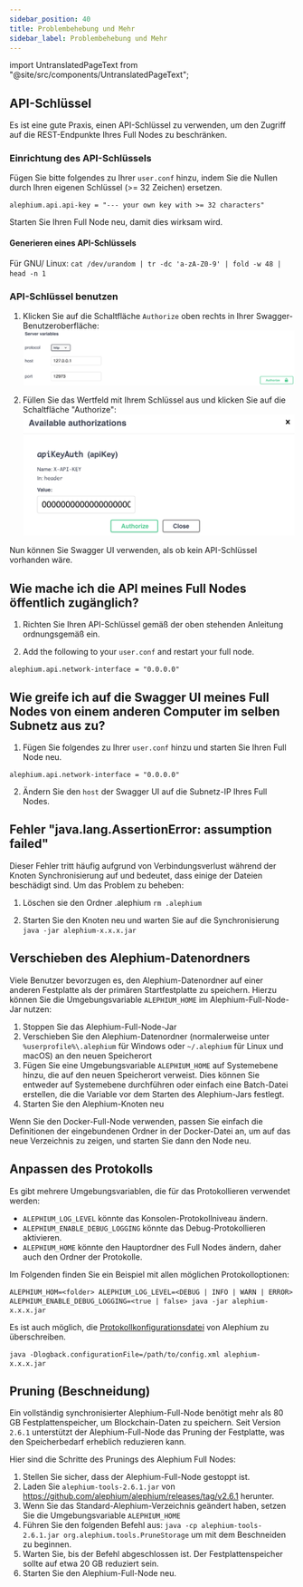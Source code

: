 ```yaml
---
sidebar_position: 40
title: Problembehebung und Mehr
sidebar_label: Problembehebung und Mehr 
---
```


import UntranslatedPageText from "@site/src/components/UntranslatedPageText";

<UntranslatedPageText />

## API-Schlüssel

Es ist eine gute Praxis, einen API-Schlüssel zu verwenden, um den Zugriff auf die REST-Endpunkte Ihres Full Nodes zu beschränken.

### Einrichtung des API-Schlüssels

Fügen Sie bitte folgendes zu Ihrer `user.conf` hinzu, indem Sie die Nullen durch Ihren eigenen Schlüssel (>= 32 Zeichen) ersetzen.

```
alephium.api.api-key = "--- your own key with >= 32 characters"
```

Starten Sie Ihren Full Node neu, damit dies wirksam wird.

#### Generieren eines API-Schlüssels

Für GNU/ Linux: `cat /dev/urandom | tr -dc 'a-zA-Z0-9' | fold -w 48 | head -n 1`

### API-Schlüssel benutzen

1. Klicken Sie auf die Schaltfläche `Authorize`  oben rechts in Ihrer Swagger-Benutzeroberfläche:
   ![full-node-api-key-auth0](media/full-node-api-key-auth0.png)

2. Füllen Sie das Wertfeld mit Ihrem Schlüssel aus und klicken Sie auf die Schaltfläche "Authorize":
   ![full-node-api-key-auth1](media/full-node-api-key-auth1.png)

Nun können Sie Swagger UI verwenden, als ob kein API-Schlüssel vorhanden wäre.

## Wie mache ich die API meines Full Nodes öffentlich zugänglich?

1. Richten Sie Ihren API-Schlüssel gemäß der oben stehenden Anleitung ordnungsgemäß ein.

2. Add the following to your `user.conf` and restart your full node.

```
alephium.api.network-interface = "0.0.0.0"
```

## Wie greife ich auf die Swagger UI meines Full Nodes von einem anderen Computer im selben Subnetz aus zu?

1. Fügen Sie folgendes zu Ihrer `user.conf` hinzu und starten Sie Ihren Full Node neu.

```
alephium.api.network-interface = "0.0.0.0"
```

2. Ändern Sie den `host` der Swagger UI auf die Subnetz-IP Ihres Full Nodes.

## Fehler "java.lang.AssertionError: assumption failed"

Dieser Fehler tritt häufig aufgrund von Verbindungsverlust während der Knoten Synchronisierung auf und bedeutet, dass einige der Dateien beschädigt sind.
Um das Problem zu beheben:

1. Löschen sie den Ordner .alephium `rm .alephium`

2. Starten Sie den Knoten neu und warten Sie auf die Synchronisierung `java -jar alephium-x.x.x.jar`

## Verschieben des Alephium-Datenordners

Viele Benutzer bevorzugen es, den Alephium-Datenordner auf einer anderen Festplatte als der primären Startfestplatte zu speichern. Hierzu können Sie die Umgebungsvariable `ALEPHIUM_HOME` im Alephium-Full-Node-Jar nutzen:

1. Stoppen Sie das Alephium-Full-Node-Jar
2. Verschieben Sie den Alephium-Datenordner (normalerweise unter `%userprofile%\.alephium` für Windows oder `~/.alephium` für Linux und macOS) an den neuen Speicherort
3. Fügen Sie eine Umgebungsvariable `ALEPHIUM_HOME` auf Systemebene hinzu, die auf den neuen Speicherort verweist. Dies können Sie entweder auf Systemebene durchführen oder einfach eine Batch-Datei erstellen, die die Variable vor dem Starten des Alephium-Jars festlegt.
4. Starten Sie den Alephium-Knoten neu

Wenn Sie den Docker-Full-Node verwenden, passen Sie einfach die Definitionen der eingebundenen Ordner in der Docker-Datei an, um auf das neue Verzeichnis zu zeigen, und starten Sie dann den Node neu.

## Anpassen des Protokolls

Es gibt mehrere Umgebungsvariablen, die für das Protokollieren verwendet werden:

- `ALEPHIUM_LOG_LEVEL` könnte das Konsolen-Protokollniveau ändern.
- `ALEPHIUM_ENABLE_DEBUG_LOGGING` könnte das Debug-Protokollieren aktivieren.
- `ALEPHIUM_HOME` könnte den Hauptordner des Full Nodes ändern, daher auch den Ordner der Protokolle.

Im Folgenden finden Sie ein Beispiel mit allen möglichen Protokolloptionen:

```
ALEPHIUM_HOM=<folder> ALEPHIUM_LOG_LEVEL=<DEBUG | INFO | WARN | ERROR> ALEPHIUM_ENABLE_DEBUG_LOGGING=<true | false> java -jar alephium-x.x.x.jar
```

Es ist auch möglich, die [Protokollkonfigurationsdatei](https://github.com/alephium/alephium/blob/master/flow/src/main/resources/logback.xml) von Alephium zu überschreiben.

```
java -Dlogback.configurationFile=/path/to/config.xml alephium-x.x.x.jar
```

## Pruning (Beschneidung)

Ein vollständig synchronisierter Alephium-Full-Node benötigt mehr als 80 GB Festplattenspeicher, um Blockchain-Daten zu speichern. Seit Version `2.6.1` unterstützt der Alephium-Full-Node das Pruning der Festplatte, was den Speicherbedarf erheblich reduzieren kann.

Hier sind die Schritte des Prunings des Alephium Full Nodes:

1. Stellen Sie sicher, dass der Alephium-Full-Node gestoppt ist.
2. Laden Sie  `alephium-tools-2.6.1.jar` von https://github.com/alephium/alephium/releases/tag/v2.6.1 herunter.
3. Wenn Sie das Standard-Alephium-Verzeichnis geändert haben, setzen Sie die Umgebungsvariable `ALEPHIUM_HOME`
4. Führen Sie den folgenden Befehl aus:  `java -cp alephium-tools-2.6.1.jar org.alephium.tools.PruneStorage` um mit dem Beschneiden zu beginnen.
5. Warten Sie, bis der Befehl abgeschlossen ist. Der Festplattenspeicher sollte auf etwa 20 GB reduziert sein.
6. Starten Sie den Alephium-Full-Node neu.
